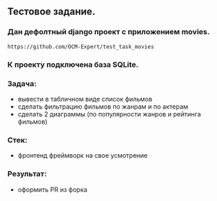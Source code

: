 ## Тестовое задание.

### Дан дефолтный django проект с приложением movies.
`https://github.com/OCM-Expert/test_task_movies`

### К проекту подключена база SQLite.

### Задача:
- вывести в табличном виде список фильмов
- сделать фильтрацию фильмов по жанрам и по актерам
- сделать 2 диаграммы (по популярности жанров и рейтинга фильмов)

### Стек:
- фронтенд фреймворк на свое усмотрение

### Результат:
- оформить PR из форка
